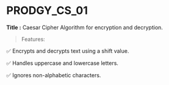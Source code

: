 # PRODGY_CS_01
**Title :** 
Caesar Cipher Algorithm for encryption and decryption.


>Features:

✅ Encrypts and decrypts text using a shift value.

✅ Handles uppercase and lowercase letters.

✅ Ignores non-alphabetic characters.
